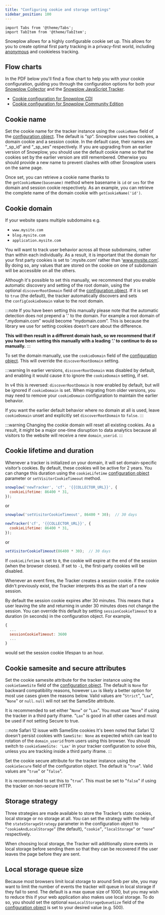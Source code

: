 ```yaml
---
title: "Configuring cookie and storage settings"
sidebar_position: 100
---
```


```mdx-code-block
import Tabs from '@theme/Tabs';
import TabItem from '@theme/TabItem';
```

Snowplow allows for a highly configurable cookie set up. This allows for you to create optimal first party tracking in a privacy-first world, including [anonymous](/docs/sources/trackers/web-trackers/anonymous-tracking/index.md) and cookieless tracking.

## Flow charts

In the PDF below you'll find a flow chart to help you with your cookie configuration, guiding you through the configuration options for both your [Snowplow Collector](/docs/api-reference/stream-collector/index.md) and the [Snowplow JavaScript Tracker](/docs/sources/trackers/web-trackers/index.md).

- [Cookie configuration for Snowplow CDI](pathname:///assets/config-calculator-snowplow-bdp.pdf)
- [Cookie configuration for Snowplow Community Edition](pathname:///assets/config-calculator-snowplow-ce.pdf)

## Cookie name

Set the cookie name for the tracker instance using the `cookieName` field of the [configuration object](/docs/sources/trackers/web-trackers/tracker-setup/initialization-options/index.md). The default is “_sp_“. Snowplow uses two cookies, a domain cookie and a session cookie. In the default case, their names are “_sp_id” and “_sp_ses” respectively. If you are upgrading from an earlier version of Snowplow, you should use the default cookie name so that the cookies set by the earlier version are still remembered. Otherwise you should provide a new name to prevent clashes with other Snowplow users on the same page.

Once set, you can retrieve a cookie name thanks to the `getCookieName(basename)` method where basename is `id` or `ses` for the domain and session cookie respectively. As an example, you can retrieve the complete name of the domain cookie with `getCookieName('id')`.

## Cookie domain

If your website spans multiple subdomains e.g.

- `www.mysite.com`
- `blog.mysite.com`
- `application.mysite.com`

You will want to track user behavior across all those subdomains, rather than within each individually. As a result, it is important that the domain for your first party cookies is set to ‘.mysite.com’ rather than ‘www.mysite.com’. By doing so, any values that are stored on the cookie on one of subdomain will be accessible on all the others.

Although it's possible to set this manually, we recommend that you enable automatic discovery and setting of the root domain, using the optional `discoverRootDomain` field of the [configuration object](/docs/sources/trackers/web-trackers/tracker-setup/initialization-options/index.md).
If it is set to `true` (the default), the tracker automatically discovers and sets the `configCookieDomain` value to the root domain.

:::note
If you have been setting this manually please note that the automatic detection does not prepend a ‘.’ to the domain. For example a root domain of “.mydomain.com” would become “mydomain.com”. This is because the library we use for setting cookies doesn’t care about the difference.

**This will then result in a different domain hash, so we recommend that if you have been setting this manually with a leading ‘.’ to continue to do so manually.**
:::

To set the domain manually, use the `cookieDomain` field of the [configuration object](/docs/sources/trackers/web-trackers/tracker-setup/initialization-options/index.md).
This will override the `discoverRootDomain` setting.

:::warning
In earlier versions, `discoverRootDomain` was disabled by default, and enabling it would cause it to ignore the `cookieDomain` setting, if set.

In v4 this is reversed: `discoverRootDomain` is now enabled by default, but will be ignored if `cookieDomain` is set.
When migrating from older versions, you may need to remove your `cookieDomain` configuration to maintain the earlier behavior.

If you want the earlier default behavior where no domain at all is used, leave `cookieDomain` unset and explicitly set `discoverRootDomain` to `false`.
:::

:::warning
Changing the cookie domain will reset all existing cookies. As a result, it might be a major one-time disruption to data analytics because all visitors to the website will receive a new `domain_userid`.
:::

## Cookie lifetime and duration

Whenever a tracker is initialized on your domain, it will set domain-specific visitor’s cookies. By default, these cookies will be active for 2 years. You can change this duration using the `cookieLifetime` [configuration object](/docs/sources/trackers/web-trackers/tracker-setup/initialization-options/index.md) parameter or `setVisitorCookieTimeout` method.

<Tabs groupId="platform" queryString>
  <TabItem value="js" label="JavaScript (tag)" default>

```javascript
snowplow('newTracker', 'cf', '{{COLLECTOR_URL}}', {
  cookieLifetime: 86400 * 31,
});
```

or

```javascript
snowplow('setVisitorCookieTimeout', 86400 * 30);  // 30 days
```

  </TabItem>
  <TabItem value="browser" label="Browser (npm)">

```javascript
newTracker('cf', '{{COLLECTOR_URL}}', {
  cookieLifetime: 86400 * 31,
});
```

or

```javascript
setVisitorCookieTimeout(86400 * 30);  // 30 days
```

  </TabItem>
</Tabs>

If `cookieLifetime` is set to `0`, the cookie will expire at the end of the session (when the browser closes). If set to `-1`, the first-party cookies will be disabled.

Whenever an event fires, the Tracker creates a session cookie. If the cookie didn’t previously exist, the Tracker interprets this as the start of a new session.

By default the session cookie expires after 30 minutes. This means that a user leaving the site and returning in under 30 minutes does not change the session. You can override this default by setting `sessionCookieTimeout` to a duration (in seconds) in the configuration object. For example,

```javascript
{
  ...
  sessionCookieTimeout: 3600
  ...
}
```

would set the session cookie lifespan to an hour.

## Cookie samesite and secure attributes

Set the cookie samesite attribute for the tracker instance using the `cookieSameSite` field of the [configuration object](/docs/sources/trackers/web-trackers/tracker-setup/initialization-options/index.md). The default is `None` for backward compatibility reasons, however `Lax` is likely a better option for most use cases given the reasons below. Valid values are "`Strict`", "`Lax`", "`None`" or `null`. `null` will not set the SameSite attribute.

It is recommended to set either "`None`" or "`Lax`". You must use "`None`" if using the tracker in a third party iframe. "`Lax`" is good in all other cases and must be used if not setting Secure to true.

:::note Safari 12 issue with SameSite cookies
It's been noted that Safari 12 doesn't persist cookies with `SameSite: None` as expected which can lead to rotation of the `domain_userid` from users using this browser. You should switch to `cookieSameSite: 'Lax'` in your tracker configuration to solve this, unless you are tracking inside a third party iframe.
:::

Set the cookie secure attribute for the tracker instance using the `cookieSecure` field of the configuration object. The default is "`true`". Valid values are "`true`" or "`false`".

It is recommended to set this to "`true`". This must be set to "`false`" if using the tracker on non-secure HTTP.

## Storage strategy

Three strategies are made available to store the Tracker’s state: cookies, local storage or no storage at all. You can set the strategy with the help of the `stateStorageStrategy` parameter in the configuration object to `“cookieAndLocalStorage”` (the default), `“cookie”`, `“localStorage”` or `“none”` respectively.

When choosing local storage, the Tracker will additionally store events in local storage before sending them so that they can be recovered if the user leaves the page before they are sent.

## Local storage queue size

Because most browsers limit local storage to around 5mb per site, you may want to limit the number of events the tracker will queue in local storage if they fail to send. The default is a max queue size of 1000, but you may wish to reduce this if your web application also makes use local storage. To do so, you should set the optional `maxLocalStorageQueueSize` field of the [configuration object](/docs/sources/trackers/web-trackers/tracker-setup/initialization-options/index.md) is set to your desired value (e.g. 500).
